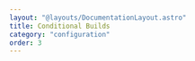 ```yaml
---
layout: "@layouts/DocumentationLayout.astro"
title: Conditional Builds
category: "configuration"
order: 3
---
```

